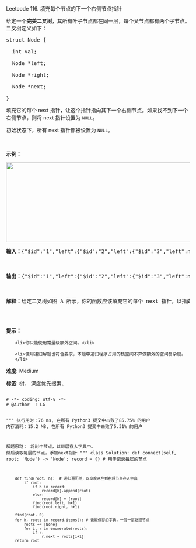 Leetcode 116. 填充每个节点的下一个右侧节点指针
<p>给定一个<strong>完美二叉树</strong>，其所有叶子节点都在同一层，每个父节点都有两个子节点。二叉树定义如下：</p>


<pre>struct Node {

  int val;

  Node *left;

  Node *right;

  Node *next;

}</pre>



<p>填充它的每个 next 指针，让这个指针指向其下一个右侧节点。如果找不到下一个右侧节点，则将 next 指针设置为 <code>NULL</code>。</p>



<p>初始状态下，所有&nbsp;next 指针都被设置为 <code>NULL</code>。</p>



<p>&nbsp;</p>



<p><strong>示例：</strong></p>



<p><img alt="" src="https://assets.leetcode-cn.com/aliyun-lc-upload/uploads/2019/02/15/116_sample.png" style="height: 218px; width: 640px;"></p>



<pre><strong>输入：</strong>{&quot;$id&quot;:&quot;1&quot;,&quot;left&quot;:{&quot;$id&quot;:&quot;2&quot;,&quot;left&quot;:{&quot;$id&quot;:&quot;3&quot;,&quot;left&quot;:null,&quot;next&quot;:null,&quot;right&quot;:null,&quot;val&quot;:4},&quot;next&quot;:null,&quot;right&quot;:{&quot;$id&quot;:&quot;4&quot;,&quot;left&quot;:null,&quot;next&quot;:null,&quot;right&quot;:null,&quot;val&quot;:5},&quot;val&quot;:2},&quot;next&quot;:null,&quot;right&quot;:{&quot;$id&quot;:&quot;5&quot;,&quot;left&quot;:{&quot;$id&quot;:&quot;6&quot;,&quot;left&quot;:null,&quot;next&quot;:null,&quot;right&quot;:null,&quot;val&quot;:6},&quot;next&quot;:null,&quot;right&quot;:{&quot;$id&quot;:&quot;7&quot;,&quot;left&quot;:null,&quot;next&quot;:null,&quot;right&quot;:null,&quot;val&quot;:7},&quot;val&quot;:3},&quot;val&quot;:1}



<strong>输出：</strong>{&quot;$id&quot;:&quot;1&quot;,&quot;left&quot;:{&quot;$id&quot;:&quot;2&quot;,&quot;left&quot;:{&quot;$id&quot;:&quot;3&quot;,&quot;left&quot;:null,&quot;next&quot;:{&quot;$id&quot;:&quot;4&quot;,&quot;left&quot;:null,&quot;next&quot;:{&quot;$id&quot;:&quot;5&quot;,&quot;left&quot;:null,&quot;next&quot;:{&quot;$id&quot;:&quot;6&quot;,&quot;left&quot;:null,&quot;next&quot;:null,&quot;right&quot;:null,&quot;val&quot;:7},&quot;right&quot;:null,&quot;val&quot;:6},&quot;right&quot;:null,&quot;val&quot;:5},&quot;right&quot;:null,&quot;val&quot;:4},&quot;next&quot;:{&quot;$id&quot;:&quot;7&quot;,&quot;left&quot;:{&quot;$ref&quot;:&quot;5&quot;},&quot;next&quot;:null,&quot;right&quot;:{&quot;$ref&quot;:&quot;6&quot;},&quot;val&quot;:3},&quot;right&quot;:{&quot;$ref&quot;:&quot;4&quot;},&quot;val&quot;:2},&quot;next&quot;:null,&quot;right&quot;:{&quot;$ref&quot;:&quot;7&quot;},&quot;val&quot;:1}



<strong>解释：</strong>给定二叉树如图 A 所示，你的函数应该填充它的每个 next 指针，以指向其下一个右侧节点，如图 B 所示。

</pre>



<p>&nbsp;</p>



<p><strong>提示：</strong></p>



<ul>

	<li>你只能使用常量级额外空间。</li>

	<li>使用递归解题也符合要求，本题中递归程序占用的栈空间不算做额外的空间复杂度。</li>

</ul>





 **难度**: Medium



 **标签**: 树、 深度优先搜索、 





<div class="hcb_wrap">
<pre class="prism undefined-numbers lang-python" data-lang="Python"><code>
# -*- coding: utf-8 -*-
# @Author  : LG

"""
执行用时：76 ms, 在所有 Python3 提交中击败了85.75% 的用户
内存消耗：15.2 MB, 在所有 Python3 提交中击败了5.31% 的用户

解题思路：
    将树中节点，以每层存入字典中。
    然后读取每层的节点，添加next指针
"""
class Solution:
    def connect(self, root: 'Node') -> 'Node':
        record = {} # 用于记录每层的节点

        def find(root, h):  # 递归遍历树，以高度从左到右将节点存入字典
            if root:
                if h in record:
                    record[h].append(root)
                else:
                    record[h] = [root]
                find(root.left, h+1)
                find(root.right, h+1)

        find(root, 0)
        for h, roots in record.items(): # 读取保存的字典，一层一层处理节点
            roots += [None]
            for i, r in enumerate(roots):
                if r:
                    r.next = roots[i+1]
        return root
</code></pre></div>
